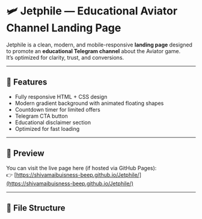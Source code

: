 # 🛩️ Jetphile — Educational Aviator Channel Landing Page

Jetphile is a clean, modern, and mobile-responsive **landing page** designed to promote an **educational Telegram channel** about the Aviator game.  
It’s optimized for clarity, trust, and conversions.

---

## 🚀 Features
- Fully responsive HTML + CSS design  
- Modern gradient background with animated floating shapes  
- Countdown timer for limited offers  
- Telegram CTA button  
- Educational disclaimer section  
- Optimized for fast loading  

---

## 📸 Preview
You can visit the live page here (if hosted via GitHub Pages):  
👉 [https://shivamaibuisness-beep.github.io/Jetphile/](https://shivamaibuisness-beep.github.io/Jetphile/)

---

## 📂 File Structure
